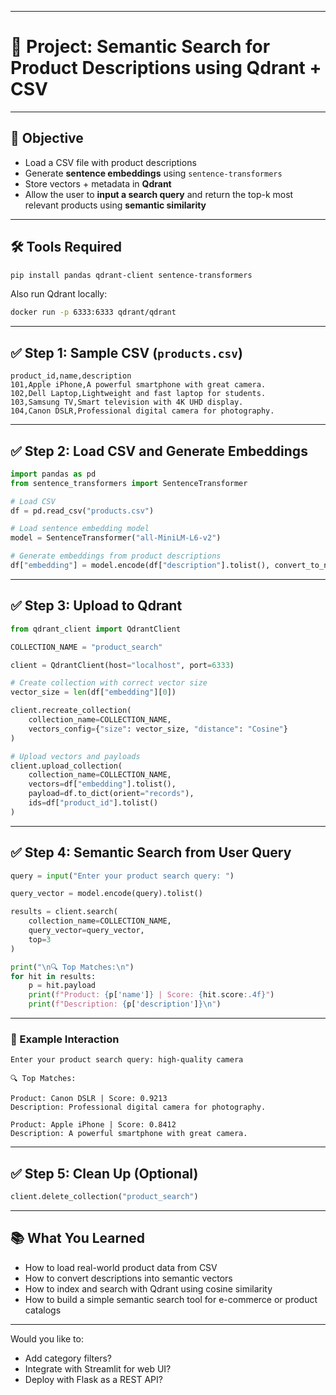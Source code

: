 
---

# 🛒 Project: Semantic Search for Product Descriptions using Qdrant + CSV

---

## 📌 Objective

* Load a CSV file with product descriptions
* Generate **sentence embeddings** using `sentence-transformers`
* Store vectors + metadata in **Qdrant**
* Allow the user to **input a search query** and return the top-k most relevant products using **semantic similarity**

---

## 🛠️ Tools Required

```bash
pip install pandas qdrant-client sentence-transformers
```

Also run Qdrant locally:

```bash
docker run -p 6333:6333 qdrant/qdrant
```

---

## ✅ Step 1: Sample CSV (`products.csv`)

```csv
product_id,name,description
101,Apple iPhone,A powerful smartphone with great camera.
102,Dell Laptop,Lightweight and fast laptop for students.
103,Samsung TV,Smart television with 4K UHD display.
104,Canon DSLR,Professional digital camera for photography.
```

---

## ✅ Step 2: Load CSV and Generate Embeddings

```python
import pandas as pd
from sentence_transformers import SentenceTransformer

# Load CSV
df = pd.read_csv("products.csv")

# Load sentence embedding model
model = SentenceTransformer("all-MiniLM-L6-v2")

# Generate embeddings from product descriptions
df["embedding"] = model.encode(df["description"].tolist(), convert_to_numpy=True).tolist()
```

---

## ✅ Step 3: Upload to Qdrant

```python
from qdrant_client import QdrantClient

COLLECTION_NAME = "product_search"

client = QdrantClient(host="localhost", port=6333)

# Create collection with correct vector size
vector_size = len(df["embedding"][0])

client.recreate_collection(
    collection_name=COLLECTION_NAME,
    vectors_config={"size": vector_size, "distance": "Cosine"}
)

# Upload vectors and payloads
client.upload_collection(
    collection_name=COLLECTION_NAME,
    vectors=df["embedding"].tolist(),
    payload=df.to_dict(orient="records"),
    ids=df["product_id"].tolist()
)
```

---

## ✅ Step 4: Semantic Search from User Query

```python
query = input("Enter your product search query: ")

query_vector = model.encode(query).tolist()

results = client.search(
    collection_name=COLLECTION_NAME,
    query_vector=query_vector,
    top=3
)

print("\n🔍 Top Matches:\n")
for hit in results:
    p = hit.payload
    print(f"Product: {p['name']} | Score: {hit.score:.4f}")
    print(f"Description: {p['description']}\n")
```

---

### 🧪 Example Interaction

```
Enter your product search query: high-quality camera

🔍 Top Matches:

Product: Canon DSLR | Score: 0.9213  
Description: Professional digital camera for photography.

Product: Apple iPhone | Score: 0.8412  
Description: A powerful smartphone with great camera.
```

---

## ✅ Step 5: Clean Up (Optional)

```python
client.delete_collection("product_search")
```

---

## 📚 What You Learned

* How to load real-world product data from CSV
* How to convert descriptions into semantic vectors
* How to index and search with Qdrant using cosine similarity
* How to build a simple semantic search tool for e-commerce or product catalogs

---

Would you like to:

* Add category filters?
* Integrate with Streamlit for web UI?
* Deploy with Flask as a REST API?
